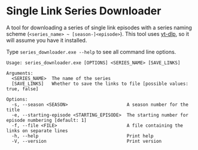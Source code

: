 # Single Link Series Downloader

A tool for downloading a series of single link episodes with a series naming scheme (`<series_name> ~ [season-]<episode>`).
This tool uses [yt-dlp](https://github.com/yt-dlp/yt-dlp), so it will assume you have it installed.

Type `series_downloader.exe --help` to see all command line options.

```
Usage: series_downloader.exe [OPTIONS] <SERIES_NAME> [SAVE_LINKS]

Arguments:
  <SERIES_NAME>  The name of the series
  [SAVE_LINKS]   Whether to save the links to file [possible values: true, false]

Options:
  -s, --season <SEASON>                      A season number for the title
  -e, --starting-episode <STARTING_EPISODE>  The starting number for episode numbering [default: 1]
  -f, --file <FILE>                          A file containing the links on separate lines
  -h, --help                                 Print help
  -V, --version                              Print version
```